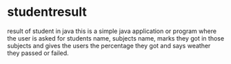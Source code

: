 # studentresult
result of student in java
this is a simple java application or program 
where the user is asked for students name, subjects name, marks they got in those subjects
and gives the users the percentage they got and says weather they passed or failed.
